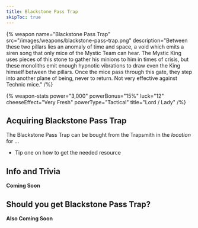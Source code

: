 ```yaml
---
title: Blackstone Pass Trap
skipToc: true
---
```


{% weapon
 name="Blackstone Pass Trap"
 src="/images/weapons/blackstone-pass-trap.png"
 description="Between these two pillars lies an anomaly of time and space, a void which emits a siren song that only mice of the Mystic Team can hear. The Mystic King uses pieces of this stone to gather his minions to him in times of crisis, but these monoliths emit enough hypnotic vibrations to draw even the King himself between the pillars. Once the mice pass through this gate, they step into another plane of being, never to return. Not very effective against Technic mice."
/%}

{% weapon-stats
 power="3,000"
 powerBonus="15%"
 luck="12"
 cheeseEffect="Very Fresh"
 powerType="Tactical"
 title="Lord / Lady"
/%}

## Acquiring Blackstone Pass Trap

The Blackstone Pass Trap can be bought from the Trapsmith in the *location* for ...

- Tip one on how to get the needed resource

## Info and Trivia

**Coming Soon**

## Should you get Blackstone Pass Trap?

**Also Coming Soon**
